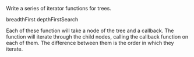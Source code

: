 Write a series of iterator functions for trees.

breadthFirst
depthFirstSearch

Each of these function will take a node of the tree and a callback. The function will iterate through the child nodes, calling the callback function on each of them. The difference between them is the order in which they iterate.
